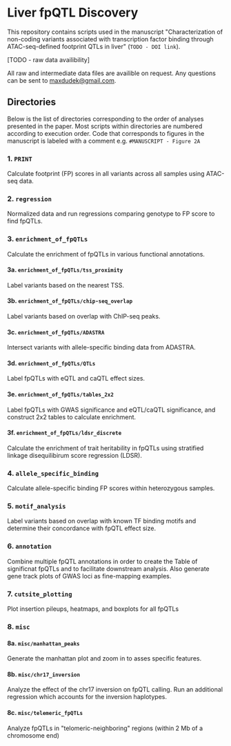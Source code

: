# Liver fpQTL Discovery

This repository contains scripts used in the manuscript  "Characterization of non-coding variants associated with transcription factor binding through ATAC-seq-defined footprint QTLs in liver" (`TODO - DOI link`). 

[TODO - raw data availibility]

All raw and intermediate data files are availible on request. Any questions can be sent to maxdudek@gmail.com.

## Directories

Below is the list of directories corresponding to the order of analyses presented in the paper. Most scripts within directories are numbered according to execution order. Code that corresponds to figures in the manuscript is labeled with a comment e.g. `#MANUSCRIPT - Figure 2A`

### 1. `PRINT`

Calculate footprint (FP) scores in all variants across all samples using ATAC-seq data.

### 2. `regression`

Normalized data and run regressions comparing genotype to FP score to find fpQTLs.

### 3. `enrichment_of_fpQTLs`

Calculate the enrichment of fpQTLs in various functional annotations.

#### 3a. `enrichment_of_fpQTLs/tss_proximity`

Label variants based on the nearest TSS.

#### 3b. `enrichment_of_fpQTLs/chip-seq_overlap`

Label variants based on overlap with ChIP-seq peaks.

#### 3c. `enrichment_of_fpQTLs/ADASTRA`

Intersect variants with allele-specific binding data from ADASTRA.

#### 3d. `enrichment_of_fpQTLs/QTLs`

Label fpQTLs with eQTL and caQTL effect sizes.

#### 3e. `enrichment_of_fpQTLs/tables_2x2`

Label fpQTLs with GWAS significance and eQTL/caQTL significance, and construct 2x2 tables to calculate enrichment.

#### 3f. `enrichment_of_fpQTLs/ldsr_discrete`

Calculate the enrichment of trait heritability in fpQTLs using stratified linkage disequilibirum score regression (LDSR).

### 4. `allele_specific_binding`

Calculate allele-specific binding FP scores within heterozygous samples.

### 5. `motif_analysis`

Label variants based on overlap with known TF binding motifs and determine their concordance with fpQTL effect size.

### 6. `annotation`

Combine multiple fpQTL annotations in order to create the Table of significnat fpQTLs and to facilitate downstream analysis. Also generate gene track plots of GWAS loci as fine-mapping examples.

### 7. `cutsite_plotting`

Plot insertion pileups, heatmaps, and boxplots for all fpQTLs

### 8. `misc`

#### 8a. `misc/manhattan_peaks`

Generate the manhattan plot and zoom in to asses specific features.

#### 8b. `misc/chr17_inversion`

Analyze the effect of the chr17 inversion on fpQTL calling. Run an additional regression which accounts for the inversion haplotypes.

#### 8c. `misc/telemeric_fpQTLs`

Analyze fpQTLs in "telomeric-neighboring" regions (within 2 Mb of a chromosome end)
